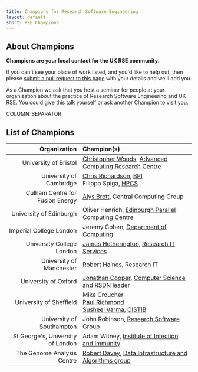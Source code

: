 ```yaml
---
title: Champions for Research Software Engineering
layout: default
short: RSE Champions
---
```


## About Champions

**Champions are your local contact for the UK RSE community.**

If you can't see your place of work listed, and you'd like to help out, then please [submit a pull request to this page](https://github.com/UKRSE/UKRSE.github.io/blob/master/champions.md) with your details and we'll add you.

As a Champion we ask that you host a seminar for people at your organization about the practice of Research Software Engineering and UK RSE. You could give this talk yourself or ask another Champion to visit you.

COLUMN_SEPARATOR

## List of Champions

Organization | Champion(s)
------------:|:-----------
University of Bristol | [Christopher Woods](http://chryswoods.com), [Advanced Computing Research Centre](https://www.acrc.bris.ac.uk)
University of Cambridge | [Chris Richardson](http://www.bpi.cam.ac.uk/user/chris), [BPI](http://www.bpi.cam.ac.uk) <br/> Filippo Spiga, [HPCS](http://www.hpc.cam.ac.uk)
Culham Centre for Fusion Energy | [Alys Brett](https://uk.linkedin.com/in/alysbrett), Central Computing Group
University of Edinburgh | Oliver Henrich, [Edinburgh Parallel Computing Centre](https://www.epcc.ed.ac.uk)
Imperial College London | Jeremy Cohen, [Department of Computing](http://www.imperial.ac.uk/computing)
University College London | [James Hetherington](http://www.ucl.ac.uk/research-it-services/people/james), [Research IT Services](http://www.ucl.ac.uk/research-it-services)
University of Manchester | [Robert Haines](http://software.ac.uk/fellows/robert-haines), [Research IT](http://www.itservices.manchester.ac.uk/research/)
University of Oxford | [Jonathan Cooper](http://www.cs.ox.ac.uk/people/jonathan.cooper/), [Computer Science](http://www.cs.ox.ac.uk/) and [RSDN](http://rsdn.oerc.ox.ac.uk) leader
University of Sheffield | Mike Croucher  <br/> [Paul Richmond](http://www.paulrichmond.staff.shef.ac.uk/) <br/> [Susheel Varma](http://www.cistib.org/cistib_shf/index.php/people/developers/susheel-varma), [CISTIB](http://www.cistib.org/cistib_shf/)
University of Southampton | John Robinson, [Research Software Group](http://rsg.soton.ac.uk/)
St George's, University of London | Adam Witney, [Institute of Infection and Immunity](http://www.sgul.ac.uk/research/infection/)
The Genome Analysis Centre | [Robert Davey](http://software.ac.uk/fellows/robert-paul-davey), [Data Infrastructure and Algorithms group](http://www.tgac.ac.uk/sequencing-informatics/)
